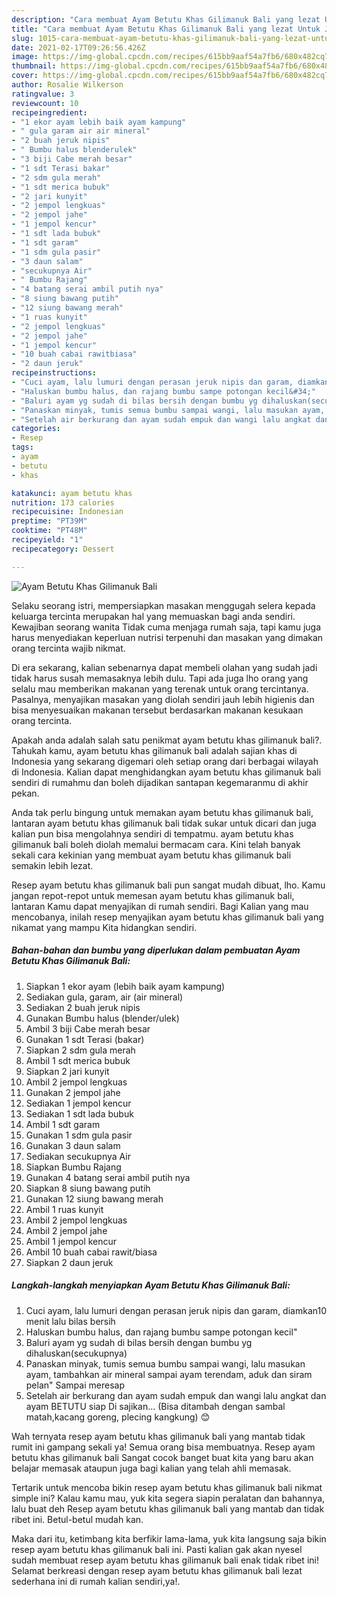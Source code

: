 ```yaml
---
description: "Cara membuat Ayam Betutu Khas Gilimanuk Bali yang lezat Untuk Jualan"
title: "Cara membuat Ayam Betutu Khas Gilimanuk Bali yang lezat Untuk Jualan"
slug: 1015-cara-membuat-ayam-betutu-khas-gilimanuk-bali-yang-lezat-untuk-jualan
date: 2021-02-17T09:26:56.426Z
image: https://img-global.cpcdn.com/recipes/615bb9aaf54a7fb6/680x482cq70/ayam-betutu-khas-gilimanuk-bali-foto-resep-utama.jpg
thumbnail: https://img-global.cpcdn.com/recipes/615bb9aaf54a7fb6/680x482cq70/ayam-betutu-khas-gilimanuk-bali-foto-resep-utama.jpg
cover: https://img-global.cpcdn.com/recipes/615bb9aaf54a7fb6/680x482cq70/ayam-betutu-khas-gilimanuk-bali-foto-resep-utama.jpg
author: Rosalie Wilkerson
ratingvalue: 3
reviewcount: 10
recipeingredient:
- "1 ekor ayam lebih baik ayam kampung"
- " gula garam air air mineral"
- "2 buah jeruk nipis"
- " Bumbu halus blenderulek"
- "3 biji Cabe merah besar"
- "1 sdt Terasi bakar"
- "2 sdm gula merah"
- "1 sdt merica bubuk"
- "2 jari kunyit"
- "2 jempol lengkuas"
- "2 jempol jahe"
- "1 jempol kencur"
- "1 sdt lada bubuk"
- "1 sdt garam"
- "1 sdm gula pasir"
- "3 daun salam"
- "secukupnya Air"
- " Bumbu Rajang"
- "4 batang serai ambil putih nya"
- "8 siung bawang putih"
- "12 siung bawang merah"
- "1 ruas kunyit"
- "2 jempol lengkuas"
- "2 jempol jahe"
- "1 jempol kencur"
- "10 buah cabai rawitbiasa"
- "2 daun jeruk"
recipeinstructions:
- "Cuci ayam, lalu lumuri dengan perasan jeruk nipis dan garam, diamkan10 menit lalu bilas bersih"
- "Haluskan bumbu halus, dan rajang bumbu sampe potongan kecil&#34;"
- "Baluri ayam yg sudah di bilas bersih dengan bumbu yg dihaluskan(secukupnya)"
- "Panaskan minyak, tumis semua bumbu sampai wangi, lalu masukan ayam, tambahkan air mineral sampai ayam terendam, aduk dan siram pelan&#34; Sampai meresap"
- "Setelah air berkurang dan ayam sudah empuk dan wangi lalu angkat dan ayam BETUTU siap Di sajikan... (Bisa ditambah dengan sambal matah,kacang goreng, plecing kangkung) 😊"
categories:
- Resep
tags:
- ayam
- betutu
- khas

katakunci: ayam betutu khas 
nutrition: 173 calories
recipecuisine: Indonesian
preptime: "PT39M"
cooktime: "PT48M"
recipeyield: "1"
recipecategory: Dessert

---
```



![Ayam Betutu Khas Gilimanuk Bali](https://img-global.cpcdn.com/recipes/615bb9aaf54a7fb6/680x482cq70/ayam-betutu-khas-gilimanuk-bali-foto-resep-utama.jpg)

Selaku seorang istri, mempersiapkan masakan menggugah selera kepada keluarga tercinta merupakan hal yang memuaskan bagi anda sendiri. Kewajiban seorang  wanita Tidak cuma menjaga rumah saja, tapi kamu juga harus menyediakan keperluan nutrisi terpenuhi dan masakan yang dimakan orang tercinta wajib nikmat.

Di era  sekarang, kalian sebenarnya dapat membeli olahan yang sudah jadi tidak harus susah memasaknya lebih dulu. Tapi ada juga lho orang yang selalu mau memberikan makanan yang terenak untuk orang tercintanya. Pasalnya, menyajikan masakan yang diolah sendiri jauh lebih higienis dan bisa menyesuaikan makanan tersebut berdasarkan makanan kesukaan orang tercinta. 



Apakah anda adalah salah satu penikmat ayam betutu khas gilimanuk bali?. Tahukah kamu, ayam betutu khas gilimanuk bali adalah sajian khas di Indonesia yang sekarang digemari oleh setiap orang dari berbagai wilayah di Indonesia. Kalian dapat menghidangkan ayam betutu khas gilimanuk bali sendiri di rumahmu dan boleh dijadikan santapan kegemaranmu di akhir pekan.

Anda tak perlu bingung untuk memakan ayam betutu khas gilimanuk bali, lantaran ayam betutu khas gilimanuk bali tidak sukar untuk dicari dan juga kalian pun bisa mengolahnya sendiri di tempatmu. ayam betutu khas gilimanuk bali boleh diolah memalui bermacam cara. Kini telah banyak sekali cara kekinian yang membuat ayam betutu khas gilimanuk bali semakin lebih lezat.

Resep ayam betutu khas gilimanuk bali pun sangat mudah dibuat, lho. Kamu jangan repot-repot untuk memesan ayam betutu khas gilimanuk bali, lantaran Kamu dapat menyajikan di rumah sendiri. Bagi Kalian yang mau mencobanya, inilah resep menyajikan ayam betutu khas gilimanuk bali yang nikamat yang mampu Kita hidangkan sendiri.

<!--inarticleads1-->

##### Bahan-bahan dan bumbu yang diperlukan dalam pembuatan Ayam Betutu Khas Gilimanuk Bali:

1. Siapkan 1 ekor ayam (lebih baik ayam kampung)
1. Sediakan  gula, garam, air (air mineral)
1. Sediakan 2 buah jeruk nipis
1. Gunakan  Bumbu halus (blender/ulek)
1. Ambil 3 biji Cabe merah besar
1. Gunakan 1 sdt Terasi (bakar)
1. Siapkan 2 sdm gula merah
1. Ambil 1 sdt merica bubuk
1. Siapkan 2 jari kunyit
1. Ambil 2 jempol lengkuas
1. Gunakan 2 jempol jahe
1. Sediakan 1 jempol kencur
1. Sediakan 1 sdt lada bubuk
1. Ambil 1 sdt garam
1. Gunakan 1 sdm gula pasir
1. Gunakan 3 daun salam
1. Sediakan secukupnya Air
1. Siapkan  Bumbu Rajang
1. Gunakan 4 batang serai ambil putih nya
1. Siapkan 8 siung bawang putih
1. Gunakan 12 siung bawang merah
1. Ambil 1 ruas kunyit
1. Ambil 2 jempol lengkuas
1. Ambil 2 jempol jahe
1. Ambil 1 jempol kencur
1. Ambil 10 buah cabai rawit/biasa
1. Siapkan 2 daun jeruk




<!--inarticleads2-->

##### Langkah-langkah menyiapkan Ayam Betutu Khas Gilimanuk Bali:

1. Cuci ayam, lalu lumuri dengan perasan jeruk nipis dan garam, diamkan10 menit lalu bilas bersih
1. Haluskan bumbu halus, dan rajang bumbu sampe potongan kecil&#34;
1. Baluri ayam yg sudah di bilas bersih dengan bumbu yg dihaluskan(secukupnya)
1. Panaskan minyak, tumis semua bumbu sampai wangi, lalu masukan ayam, tambahkan air mineral sampai ayam terendam, aduk dan siram pelan&#34; Sampai meresap
1. Setelah air berkurang dan ayam sudah empuk dan wangi lalu angkat dan ayam BETUTU siap Di sajikan... (Bisa ditambah dengan sambal matah,kacang goreng, plecing kangkung) 😊




Wah ternyata resep ayam betutu khas gilimanuk bali yang mantab tidak rumit ini gampang sekali ya! Semua orang bisa membuatnya. Resep ayam betutu khas gilimanuk bali Sangat cocok banget buat kita yang baru akan belajar memasak ataupun juga bagi kalian yang telah ahli memasak.

Tertarik untuk mencoba bikin resep ayam betutu khas gilimanuk bali nikmat simple ini? Kalau kamu mau, yuk kita segera siapin peralatan dan bahannya, lalu buat deh Resep ayam betutu khas gilimanuk bali yang mantab dan tidak ribet ini. Betul-betul mudah kan. 

Maka dari itu, ketimbang kita berfikir lama-lama, yuk kita langsung saja bikin resep ayam betutu khas gilimanuk bali ini. Pasti kalian gak akan nyesel sudah membuat resep ayam betutu khas gilimanuk bali enak tidak ribet ini! Selamat berkreasi dengan resep ayam betutu khas gilimanuk bali lezat sederhana ini di rumah kalian sendiri,ya!.

